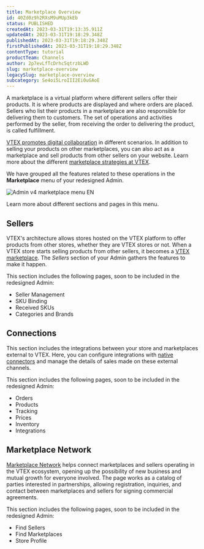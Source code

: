 ```yaml
---
title: Marketplace Overview
id: 40Zd0z9h2RXsM9uMUp3kEb
status: PUBLISHED
createdAt: 2023-03-31T19:13:35.911Z
updatedAt: 2023-03-31T19:18:29.348Z
publishedAt: 2023-03-31T19:18:29.348Z
firstPublishedAt: 2023-03-31T19:18:29.348Z
contentType: tutorial
productTeam: Channels
author: 2p7evLfTcDrhc5qtrzbLWD
slug: marketplace-overview
legacySlug: marketplace-overview
subcategory: Se4oi5LroIII2Ei0uGAoE
---
```


A marketplace is a virtual platform where different sellers offer their products. It is where products are displayed and where orders are placed. Sellers who list their products in a marketplace are also responsible for delivering them to customers. The set of operations and activities performed by the seller, from receiving the order to delivering the product, is called fulfillment.

[VTEX promotes digital collaboration](https://vtex.com/br-pt/marketplace/) in different scenarios. In addition to selling your products on other marketplaces, you can also act as a marketplace and sell products from other sellers on your website. Learn more about the different [marketplace strategies at VTEX](https://help.vtex.com/en/tutorial/marketplace-strategies-at-vtex--tutorials_402).

We have grouped all the features related to these operations in the __Marketplace__ menu of your redesigned Admin. 

![Admin v4 marketplace menu EN](//images.ctfassets.net/alneenqid6w5/5y304Ab4DxbE2GRKVihDjJ/26aade5ceada45f55e0cec377adc3a32/Admin_v4_marketplace_menu_EN.jpg)

Learn more about different sections and pages in this menu.

## Sellers

VTEX's architecture allows stores hosted on the VTEX platform to offer products from other stores, whether they are VTEX stores or not. When a VTEX store starts selling products from other sellers, it becomes a [VTEX marketplace](https://help.vtex.com/pt/tutorial/estrategias-de-marketplace-na-vtex--tutorials_402#atuar-como-marketplace). The _Sellers_ section of your Admin  gathers the features to make it happen.

This section includes the following pages, soon to be included in the redesigned  Admin:

- Seller Management  
- SKU Binding  
- Received SKUs  
- Categories and Brands  

## Connections 

This section includes the integrations between your store and marketplaces external to VTEX. Here, you can configure integrations with [native connectors](https://help.vtex.com/pt/tutorial/estrategias-de-marketplace-na-vtex--tutorials_402#integrado-a-conector-nativo-vtex) and manage the details of sales made on these external channels. 

This section includes the following pages, soon to be included in the redesigned Admin:

- Orders  
- Products  
- Tracking  
- Prices  
- Inventory  
- Integrations  

## Marketplace Network

[Marketplace Network](https://help.vtex.com/pt/tutorial/encontre-marketplaces-e-sellers-no-ecossistema-vtex--2bzC7tXlVgLEEjxo4ixcAM) helps connect marketplaces and sellers operating in the VTEX ecosystem, opening up the possibility of new business and mutual growth for everyone involved. The page works as a catalog of parties interested in partnerships, allowing registration, inquiries, and contact between marketplaces and sellers for signing commercial agreements.

This section includes the following pages, soon to be included in the redesigned  Admin:

- Find Sellers  
- Find Marketplaces  
- Store Profile   
